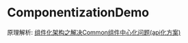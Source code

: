 # ComponentizationDemo
 原理解析:
 [组件化架构之解决Common组件中心化问题(api化方案)](https://blog.csdn.net/taotao110120119/article/details/110434164)
 
 
